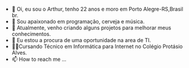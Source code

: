 - 👋 Oi, eu sou o Arthur, tenho 22 anos e moro em Porto Alegre-RS,Brasil br. 
- 👀 Sou apaixonado em programação, cerveja e música.
- 🌱 Atualmente, venho criando alguns projetos para melhorar meus conhecimentos.
- 💞️ Eu estou a procura de uma oportunidade na area de TI.
-  👨‍🎓Cursando Técnico em Informática para Internet no Colégio Protásio Alves.
- 📫 How to reach me ...

<!---
friarthur/friarthur is a ✨ special ✨ repository because its `README.md` (this file) appears on your GitHub profile.
You can click the Preview link to take a look at your changes.
--->
